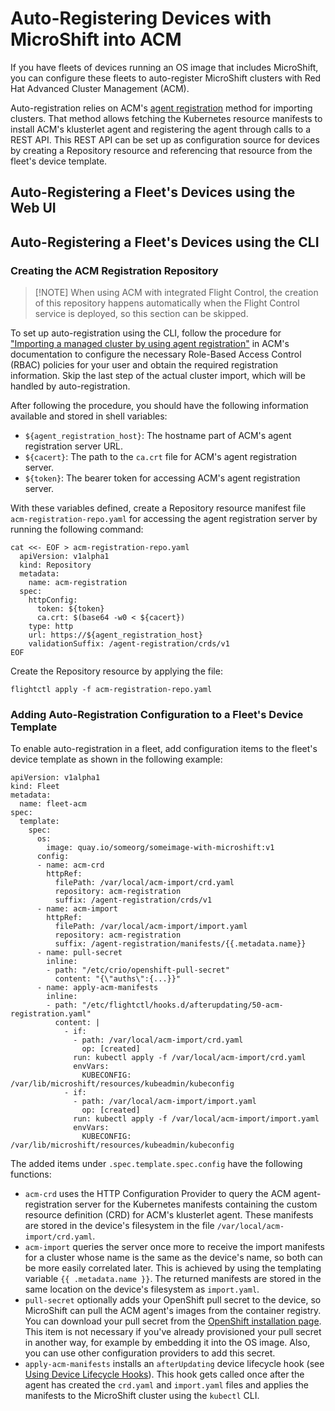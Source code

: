 # Auto-Registering Devices with MicroShift into ACM

If you have fleets of devices running an OS image that includes MicroShift, you can configure these fleets to auto-register MicroShift clusters with Red Hat Advanced Cluster Management (ACM).

Auto-registration relies on ACM's [agent registration](https://docs.redhat.com/en/documentation/red_hat_advanced_cluster_management_for_kubernetes/2.12/html/clusters/cluster_mce_overview#importing-managed-agent) method for importing clusters. That method allows fetching the Kubernetes resource manifests to install ACM's klusterlet agent and registering the agent through calls to a REST API. This REST API can be set up as configuration source for devices by creating a Repository resource and referencing that resource from the fleet's device template.

## Auto-Registering a Fleet's Devices using the Web UI

## Auto-Registering a Fleet's Devices using the CLI

### Creating the ACM Registration Repository

> [!NOTE] When using ACM with integrated Flight Control, the creation of this repository happens automatically when the Flight Control service is deployed, so this section can be skipped.

To set up auto-registration using the CLI, follow the procedure for ["Importing a managed cluster by using agent registration"](https://docs.redhat.com/en/documentation/red_hat_advanced_cluster_management_for_kubernetes/2.12/html/clusters/cluster_mce_overview#importing-managed-agent) in ACM's documentation to configure the necessary Role-Based Access Control (RBAC) policies for your user and obtain the required registration information. Skip the last step of the actual cluster import, which will be handled by auto-registration.

After following the procedure, you should have the following information available and stored in shell variables:

- `${agent_registration_host}`: The hostname part of ACM's agent registration server URL.
- `${cacert}`: The path to the `ca.crt` file for ACM's agent registration server.
- `${token}`: The bearer token for accessing ACM's agent registration server.

With these variables defined, create a Repository resource manifest file `acm-registration-repo.yaml` for accessing the agent registration server by running the following command:

```console
cat <<- EOF > acm-registration-repo.yaml
  apiVersion: v1alpha1
  kind: Repository
  metadata:
    name: acm-registration
  spec:
    httpConfig:
      token: ${token}
      ca.crt: $(base64 -w0 < ${cacert})
    type: http
    url: https://${agent_registration_host}
    validationSuffix: /agent-registration/crds/v1
EOF
```

Create the Repository resource by applying the file:

```console
flightctl apply -f acm-registration-repo.yaml
```

### Adding Auto-Registration Configuration to a Fleet's Device Template

To enable auto-registration in a fleet, add configuration items to the fleet's device template as shown in the following example:

```console
apiVersion: v1alpha1
kind: Fleet
metadata:
  name: fleet-acm
spec:
  template:
    spec:
      os:
        image: quay.io/someorg/someimage-with-microshift:v1
      config:
      - name: acm-crd
        httpRef:
          filePath: /var/local/acm-import/crd.yaml
          repository: acm-registration
          suffix: /agent-registration/crds/v1
      - name: acm-import
        httpRef:
          filePath: /var/local/acm-import/import.yaml
          repository: acm-registration
          suffix: /agent-registration/manifests/{{.metadata.name}}
      - name: pull-secret
        inline:
        - path: "/etc/crio/openshift-pull-secret"
          content: "{\"auths\":{...}}"
      - name: apply-acm-manifests
        inline:
        - path: "/etc/flightctl/hooks.d/afterupdating/50-acm-registration.yaml"
          content: |
            - if:
              - path: /var/local/acm-import/crd.yaml
                op: [created]
              run: kubectl apply -f /var/local/acm-import/crd.yaml
              envVars:
                KUBECONFIG: /var/lib/microshift/resources/kubeadmin/kubeconfig
            - if:
              - path: /var/local/acm-import/import.yaml
                op: [created]
              run: kubectl apply -f /var/local/acm-import/import.yaml
              envVars:
                KUBECONFIG: /var/lib/microshift/resources/kubeadmin/kubeconfig
```

The added items under `.spec.template.spec.config` have the following functions:

- `acm-crd` uses the HTTP Configuration Provider to query the ACM agent-registration server for the Kubernetes manifests containing the custom resource definition (CRD) for ACM's klusterlet agent. These manifests are stored in the device's filesystem in the file `/var/local/acm-import/crd.yaml`.
- `acm-import` queries the server once more to receive the import manifests for a cluster whose name is the same as the device's name, so both can be more easily correlated later. This is achieved by using the templating variable `{{ .metadata.name }}`. The returned manifests are stored in the same location on the device's filesystem as `import.yaml`.
- `pull-secret` optionally adds your OpenShift pull secret to the device, so MicroShift can pull the ACM agent's images from the container registry. You can download your pull secret from the [OpenShift installation page](https://cloud.redhat.com/openshift/install/pull-secret). This item is not necessary if you've already provisioned your pull secret in another way, for example by embedding it into the OS image. Also, you can use other configuration providers to add this secret.
- `apply-acm-manifests` installs an `afterUpdating` device lifecycle hook (see [Using Device Lifecycle Hooks](managing-devices.md#using-device-lifecycle-hooks)). This hook gets called once after the agent has created the `crd.yaml` and `import.yaml` files and applies the manifests to the MicroShift cluster using the `kubectl` CLI.
